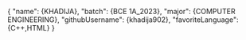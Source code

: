 {
      "name": {KHADIJA},
      "batch": {BCE 1A_2023},
      "major": {COMPUTER ENGINEERING},
      "githubUsername": {khadija902},
      "favoriteLanguage": {C++,HTML}
    }
